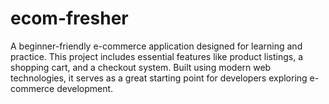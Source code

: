 # ecom-fresher
A beginner-friendly e-commerce application designed for learning and practice. This project includes essential features like product listings, a shopping cart, and a checkout system. Built using modern web technologies, it serves as a great starting point for developers exploring e-commerce development.
